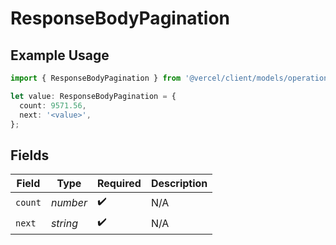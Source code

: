 # ResponseBodyPagination

## Example Usage

```typescript
import { ResponseBodyPagination } from '@vercel/client/models/operations';

let value: ResponseBodyPagination = {
  count: 9571.56,
  next: '<value>',
};
```

## Fields

| Field   | Type     | Required           | Description |
| ------- | -------- | ------------------ | ----------- |
| `count` | _number_ | :heavy_check_mark: | N/A         |
| `next`  | _string_ | :heavy_check_mark: | N/A         |
